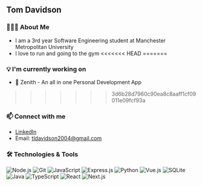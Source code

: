 ## Tom Davidson

<!--
**Thomas25504/Thomas25504** is a ✨ _special_ ✨ repository because its `README.md` (this file) appears on your GitHub profile.

Here are some ideas to get you started:

- 🔭 I’m currently working on ...
- 🌱 I’m currently learning ...
- 👯 I’m looking to collaborate on ...
- 🤔 I’m looking for help with ...
- 💬 Ask me about ...
- 📫 How to reach me: ...
- 😄 Pronouns: ...
- ⚡ Fun fact: ...
-->

### 🙋🏼‍♂️ About Me
- I am a 3rd year Software Engineering student at Manchester Metropolitan University
- I love to run and going to the gym
<<<<<<< HEAD
=======

### 💡 I'm currently working on
- 💪 Zenith - An all in one Personal Development App
>>>>>>> 3d6b28d7960c90ea8c8aaff1cf09011e09fcf93a

### 📫 Connect with me 
- [LinkedIn](https://www.linkedin.com/in/tomdavidson2004)
- Email: tldavidson2004@gmail.com

### 🛠️ Technologies & Tools
![Node.js](https://img.shields.io/badge/-Node.js-339933?style=for-the-badge&logo=node.js&logoColor=white)
![Git](https://img.shields.io/badge/-Git-F05032?style=for-the-badge&logo=git&logoColor=white)
![JavaScript](https://img.shields.io/badge/-JavaScript-F7DF1E?style=for-the-badge&logo=javascript&logoColor=black)
![Express.js](https://img.shields.io/badge/-Express.js-000000?style=for-the-badge&logo=express&logoColor=white)
![Python](https://img.shields.io/badge/-Python-61DAFB?style=for-the-badge&logo=python&logoColor=white)
![Vue.js](https://img.shields.io/badge/-Vue.js-46f274?style=for-the-badge&logo=vue.js&logoColor=white)
![SQLite](https://img.shields.io/badge/-SQLite-5bacfc?style=for-the-badge&logo=sqlite&logoColor=white)
![Java](https://img.shields.io/badge/Java-ED8B00?style=for-the-badge&logo=openjdk&logoColor=white)
![TypeScript](https://img.shields.io/badge/-TypeScript-3178C6?style=for-the-badge&logo=typescript&logoColor=white)
![React](https://img.shields.io/badge/-React-61DAFB?style=for-the-badge&logo=react&logoColor=white)
![Next.js](https://img.shields.io/badge/-Next.js-000000?style=for-the-badge&logo=nextdotjs&logoColor=white)


